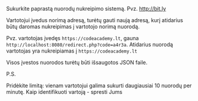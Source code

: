 Sukurkite paprastą nuorodų nukreipimo sistemą. Pvz. http://bit.ly

Vartotojui įvedus norimą adresą, turėtų gauti naują adresą, kurį atidarius būtų daromas nukreipimas į vartotojo norimą nuorodą.

Pvz. vartotojas įvedęs `https://codeacademy.lt`, gauna `http://localhost:8080/redirect.php?code=a4r3a`.
Atidarius nuorodą vartotojas yra nukreipiamas į `https://codeacademy.lt`

Visos įvestos nuorodos turėtų būti išsaugotos JSON faile.

P.S.

Pridėkite limitą: vienam vartotojui galima sukurti daugiausiai 10 nuorodų per minutę. Kaip identifikuoti vartoją - spresti Jums
